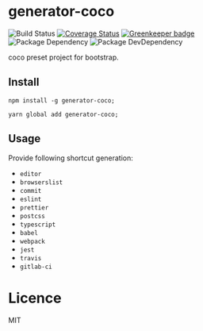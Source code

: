 # generator-coco

![Build Status](https://img.shields.io/travis/coco-platform/generator-coco/master.svg?style=flat)
[![Coverage Status](https://coveralls.io/repos/github/coco-platform/generator-coco/badge.svg?branch=master)](https://coveralls.io/github/coco-platform/generator-coco?branch=master) [![Greenkeeper badge](https://badges.greenkeeper.io/coco-platform/generator-coco.svg)](https://greenkeeper.io/)
![Package Dependency](https://david-dm.org/coco-platform/generator-coco.svg?style=flat)
![Package DevDependency](https://david-dm.org/coco-platform/generator-coco/dev-status.svg?style=flat)

coco preset project for bootstrap.

## Install

```shell
npm install -g generator-coco;
```

```shell
yarn global add generator-coco;
```

## Usage

Provide following shortcut generation:

- `editor`
- `browserslist`
- `commit`
- `eslint`
- `prettier`
- `postcss`
- `typescript`
- `babel`
- `webpack`
- `jest`
- `travis`
- `gitlab-ci`

# Licence

MIT
